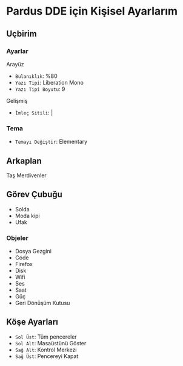 # Pardus DDE için Kişisel Ayarlarım


## Uçbirim

### Ayarlar

Arayüz
* `Bulanıklık`: %80
* `Yazı Tipi`: Liberation Mono
* `Yazı Tipi Boyutu`: 9

Gelişmiş

* `İmleç Sitili`: |

### Tema

* `Temayı Değiştir`: Elementary

## Arkaplan

Taş Merdivenler

## Görev Çubuğu

* Solda
* Moda kipi
* Ufak

### Objeler

* Dosya Gezgini
* Code
* Firefox
* Disk
* Wifi
* Ses
* Saat
* Güç
* Geri Dönüşüm Kutusu

## Köşe Ayarları

* `Sol Üst`: Tüm pencereler
* `Sol Alt`: Masaüstünü Göster
* `Sağ Alt`: Kontrol Merkezi
* `Sağ Üst`: Pencereyi Kapat

